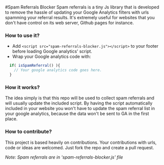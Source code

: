 #Spam Referrals Blocker
Spam referrals is a tiny Js library that is developed to remove the hassle of updating your Google Analytics filters with urls spamming your referral results. It's extremely useful for websites that you don't have control on its web server, Github pages for instance.

### How to use it?
- Add `<script src="spam-referrals-blocker.js"></script>` to your footer before loading Google analytics' script.
- Wrap your Google analytics code with:
```js
  if( isSpamReferral() ){
    // Your google analytics code goes here.
  }
```

### How it works?
The idea simply is that this repo will be used to collect spam referrals and will usually update the included script. By having the script automatically included in your website you won't have to update the spam referral list in your google analytics, because the data won't be sent to GA in the first place.

### How to contribute?
This project is based heavily on contributions. Your contributions with urls, code or ideas are welcomed. Just fork the repo and create a pull request.

*Note: Spam referrals are in 'spam-referrals-blocker.js' file*
